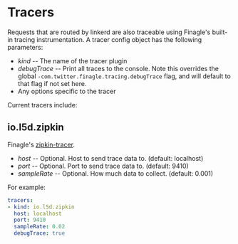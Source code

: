 # Tracers

Requests that are routed by linkerd are also traceable using Finagle's built-in
tracing instrumentation.  A tracer config object has the following parameters:

* *kind* -- The name of the tracer plugin
* *debugTrace* -- Print all traces to the console. Note this overrides the
global `-com.twitter.finagle.tracing.debugTrace` flag, and will default to
that flag if not set here.
* Any options specific to the tracer

Current tracers include:

## io.l5d.zipkin

Finagle's [zipkin-tracer](https://github.com/twitter/finagle/tree/develop/finagle-zipkin).

* *host* -- Optional. Host to send trace data to. (default: localhost)
* *port* -- Optional. Port to send trace data to. (default: 9410)
* *sampleRate* -- Optional. How much data to collect. (default: 0.001)

For example:

```yaml
tracers:
- kind: io.l5d.zipkin
  host: localhost
  port: 9410
  sampleRate: 0.02
  debugTrace: true
```